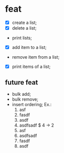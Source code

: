 # feat
- [x] create a list;
- [x] delete a list;
- print lists;
- [x] add item to a list;
- remove item from a list;
- [x] print items of a list;

## future feat
- bulk add;
- bulk remove;
- insert ordering;
    Ex.:
    1. asf
    2. fasdf
    3. asdf
    4. asdfsadf
    $ 4 -> 2
    1. asf
    4. asdfsadf
    2. fasdf
    3. asdf
